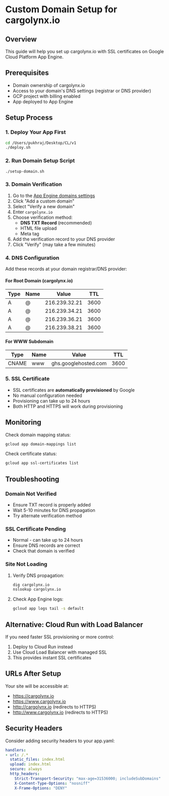 # Custom Domain Setup for cargolynx.io

## Overview
This guide will help you set up cargolynx.io with SSL certificates on Google Cloud Platform App Engine.

## Prerequisites
- Domain ownership of cargolynx.io
- Access to your domain's DNS settings (registrar or DNS provider)
- GCP project with billing enabled
- App deployed to App Engine

## Setup Process

### 1. Deploy Your App First
```bash
cd /Users/pukhraj/Desktop/CL/v1
./deploy.sh
```

### 2. Run Domain Setup Script
```bash
./setup-domain.sh
```

### 3. Domain Verification
1. Go to the [App Engine domains settings](https://console.cloud.google.com/appengine/settings/domains)
2. Click "Add a custom domain"
3. Select "Verify a new domain"
4. Enter `cargolynx.io`
5. Choose verification method:
   - **DNS TXT Record** (recommended)
   - HTML file upload
   - Meta tag
6. Add the verification record to your DNS provider
7. Click "Verify" (may take a few minutes)

### 4. DNS Configuration

Add these records at your domain registrar/DNS provider:

#### For Root Domain (cargolynx.io)
| Type | Name | Value | TTL |
|------|------|-------|-----|
| A | @ | 216.239.32.21 | 3600 |
| A | @ | 216.239.34.21 | 3600 |
| A | @ | 216.239.36.21 | 3600 |
| A | @ | 216.239.38.21 | 3600 |

#### For WWW Subdomain
| Type | Name | Value | TTL |
|------|------|-------|-----|
| CNAME | www | ghs.googlehosted.com | 3600 |

### 5. SSL Certificate

- SSL certificates are **automatically provisioned** by Google
- No manual configuration needed
- Provisioning can take up to 24 hours
- Both HTTP and HTTPS will work during provisioning

## Monitoring

Check domain mapping status:
```bash
gcloud app domain-mappings list
```

Check certificate status:
```bash
gcloud app ssl-certificates list
```

## Troubleshooting

### Domain Not Verified
- Ensure TXT record is properly added
- Wait 5-10 minutes for DNS propagation
- Try alternate verification method

### SSL Certificate Pending
- Normal - can take up to 24 hours
- Ensure DNS records are correct
- Check that domain is verified

### Site Not Loading
1. Verify DNS propagation:
   ```bash
   dig cargolynx.io
   nslookup cargolynx.io
   ```
2. Check App Engine logs:
   ```bash
   gcloud app logs tail -s default
   ```

## Alternative: Cloud Run with Load Balancer

If you need faster SSL provisioning or more control:
1. Deploy to Cloud Run instead
2. Use Cloud Load Balancer with managed SSL
3. This provides instant SSL certificates

## URLs After Setup

Your site will be accessible at:
- https://cargolynx.io
- https://www.cargolynx.io
- http://cargolynx.io (redirects to HTTPS)
- http://www.cargolynx.io (redirects to HTTPS)

## Security Headers

Consider adding security headers to your app.yaml:
```yaml
handlers:
- url: /.*
  static_files: index.html
  upload: index.html
  secure: always
  http_headers:
    Strict-Transport-Security: "max-age=31536000; includeSubDomains"
    X-Content-Type-Options: "nosniff"
    X-Frame-Options: "DENY"
```